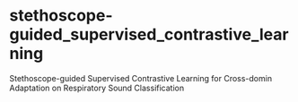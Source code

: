 # stethoscope-guided_supervised_contrastive_learning
Stethoscope-guided Supervised Contrastive Learning for Cross-domin Adaptation on Respiratory Sound Classification
